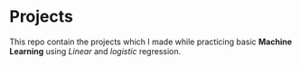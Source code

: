 # Projects

This repo contain the projects which I made while practicing basic **Machine Learning** using *Linear* and *logistic* regression.
